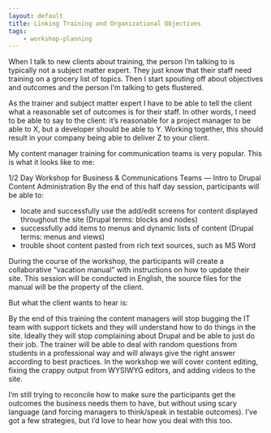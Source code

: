 ```yaml
---
layout: default
title: Linking Training and Organizational Objectives
tags:
    - workshop-planning
---
```


When I talk to new clients about training, the person I’m talking to is typically not a subject matter expert. They just know that their staff need training on a grocery list of topics. Then I start spouting off about objectives and outcomes and the person I’m talking to gets flustered.

As the trainer and subject matter expert I have to be able to tell the client what a reasonable set of outcomes is for their staff. In other words, I need to be able to say to the client: it’s reasonable for a project manager to be able to X, but a developer should be able to Y. Working together, this should result in your company being able to deliver Z to your client.

My content manager training for communication teams is very popular. This is what it looks like to me:

1/2 Day Workshop for Business & Communications Teams — Intro to Drupal Content Administration 
By the end of this half day session, participants will be able to:

- locate and successfully use the add/edit screens for content displayed throughout the site (Drupal terms: blocks and nodes)
- successfully add items to menus and dynamic lists of content (Drupal terms: menus and views)
- trouble shoot content pasted from rich text sources, such as MS Word

During the course of the workshop, the participants will create a collaborative “vacation manual” with instructions on how to update their site. This session will be conducted in English, the source files for the manual will be the property of the client.

But what the client wants to hear is:

By the end of this training the content managers will stop bugging the IT team with support tickets and they will understand how to do things in the site. Ideally they will stop complaining about Drupal and be able to just do their job. The trainer will be able to deal with random questions from students in a professional way and will always give the right answer according to best practices. In the workshop we will cover content editing, fixing the crappy output from WYSIWYG editors, and adding videos to the site.

I’m still trying to reconcile how to make sure the participants get the outcomes the business needs them to have, but without using scary language (and forcing managers to think/speak in testable outcomes). I’ve got a few strategies, but I’d love to hear how you deal with this too.
